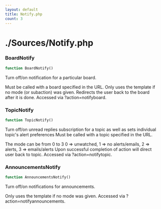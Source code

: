 ```yaml
---
layout: default
title: Notify.php
count: 3
---
```


# ./Sources/Notify.php

### BoardNotify

```php
function BoardNotify()
```
Turn off/on notification for a particular board.

Must be called with a board specified in the URL.
Only uses the template if no mode (or subaction) was given.
Redirects the user back to the board after it is done.
Accessed via ?action=notifyboard.


### TopicNotify

```php
function TopicNotify()
```
Turn off/on unread replies subscription for a topic as well as sets individual topic's alert preferences
Must be called with a topic specified in the URL.

The mode can be from 0 to 3
0 => unwatched, 1 => no alerts/emails, 2 => alerts, 3 => emails/alerts
Upon successful completion of action will direct user back to topic.
Accessed via ?action=notifytopic.


### AnnouncementsNotify

```php
function AnnouncementsNotify()
```
Turn off/on notifications for announcements.

Only uses the template if no mode was given.
Accessed via ?action=notifyannouncements.


